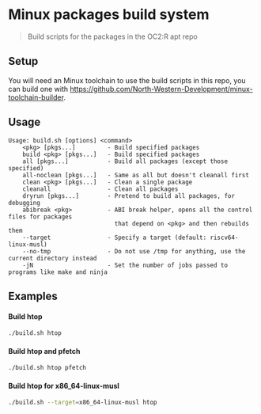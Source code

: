 # Minux packages build system

> Build scripts for the packages in the OC2:R apt repo

## Setup

You will need an Minux toolchain to use the build scripts in this repo, you can build one with https://github.com/North-Western-Development/minux-toolchain-builder.

## Usage

```
Usage: build.sh [options] <command>
    <pkg> [pkgs...]         - Build specified packages
    build <pkg> [pkgs...]   - Build specified packages
    all [pkgs...]           - Build all packages (except those specified)
    all-noclean [pkgs...]   - Same as all but doesn't cleanall first
    clean <pkg> [pkgs...]   - Clean a single package
    cleanall                - Clean all packages
    dryrun [pkgs...]        - Pretend to build all packages, for debugging
    abibreak <pkg>          - ABI break helper, opens all the control files for packages
                              that depend on <pkg> and then rebuilds them
    --target                - Specify a target (default: riscv64-linux-musl)
    --no-tmp                - Do not use /tmp for anything, use the current directory instead
    -jN                     - Set the number of jobs passed to programs like make and ninja
```

## Examples

#### Build htop
```sh
./build.sh htop
```

#### Build htop and pfetch
```sh
./build.sh htop pfetch
```

#### Build htop for x86_64-linux-musl
```sh
./build.sh --target=x86_64-linux-musl htop
```
